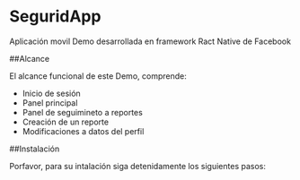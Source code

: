# SeguridApp

Aplicación movil Demo desarrollada en framework Ract Native de Facebook

##Alcance

El alcance funcional de este Demo, comprende:
- Inicio de sesión
- Panel principal
- Panel de seguimineto a reportes
- Creación de un reporte
- Modificaciones a datos del perfil


##Instalación

Porfavor, para su intalación siga detenidamente los siguientes pasos:

